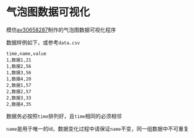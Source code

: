 # 气泡图数据可视化

模仿[av30658287](https://www.bilibili.com/video/av30658287)制作的气泡图数据可视化程序

数据样例如下，或参考`data.csv`

```
time,name,value
1,数据1,21
1,数据2,56
1,数据3,56
1,数据4,20
2,数据1,57
2,数据2,57
2,数据3,33
2,数据4,35
```

数据务必按照`time`排列好，且`time`相同的必须相邻

`name`是用于唯一的id，数据变化过程中请保证`name`不变，同一组数据中不可重复
